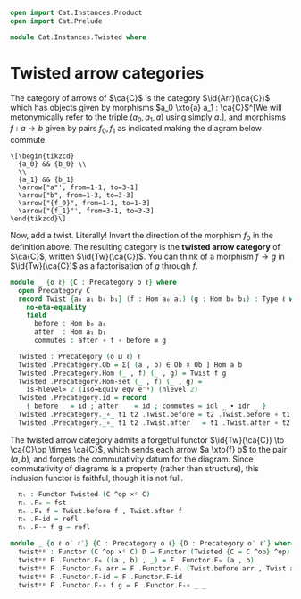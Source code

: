 ```agda
open import Cat.Instances.Product
open import Cat.Prelude

module Cat.Instances.Twisted where
```

# Twisted arrow categories

The category of arrows of $\ca{C}$ is the category $\id{Arr}(\ca{C})$
which has objects given by morphisms $a_0 \xto{a} a_1 : \ca{C}$^[We will
metonymically refer to the triple $(a_0,a_1,a)$ using simply $a$.], and
morphisms $f : a \to b$ given by pairs $f_0, f_1$ as indicated making
the diagram below commute.

~~~{.quiver}
\[\begin{tikzcd}
  {a_0} && {b_0} \\
  \\
  {a_1} && {b_1}
  \arrow["a"', from=1-1, to=3-1]
  \arrow["b", from=1-3, to=3-3]
  \arrow["{f_0}", from=1-1, to=1-3]
  \arrow["{f_1}"', from=3-1, to=3-3]
\end{tikzcd}\]
~~~

Now, add a twist. Literally! Invert the direction of the morphism $f_0$
in the definition above. The resulting category is the **twisted arrow
category** of $\ca{C}$, written $\id{Tw}(\ca{C})$. You can think of a
morphism $f \to g$ in $\id{Tw}(\ca{C})$ as a factorisation of $g$
through $f$.

```agda
module _ {o ℓ} {C : Precategory o ℓ} where
  open Precategory C
  record Twist {a₀ a₁ b₀ b₁} (f : Hom a₀ a₁) (g : Hom b₀ b₁) : Type ℓ where
    no-eta-equality
    field
      before : Hom b₀ a₀
      after  : Hom a₁ b₁
      commutes : after ∘ f ∘ before ≡ g
```

<!--
```agda
  Twist-path
    : ∀ {a₀ a₁ b₀ b₁} {f : Hom a₀ a₁} {g : Hom b₀ b₁} {h1 h2 : Twist f g}
    → Twist.before h1 ≡ Twist.before h2
    → Twist.after h1 ≡ Twist.after h2
    → h1 ≡ h2
  Twist-path {h1 = h1} {h2} p q i .Twist.before = p i
  Twist-path {h1 = h1} {h2} p q i .Twist.after = q i
  Twist-path {h1 = h1} {h2} p q i .Twist.commutes =
    is-prop→pathp (λ i → Hom-set _ _ (q i ∘ _ ∘ p i) _)
      (h1 .Twist.commutes) (h2 .Twist.commutes) i

  open Functor

  private unquoteDecl eqv = declare-record-iso eqv (quote Twist)
```
-->

```agda
  Twisted : Precategory (o ⊔ ℓ) ℓ
  Twisted .Precategory.Ob = Σ[ (a , b) ∈ Ob × Ob ] Hom a b
  Twisted .Precategory.Hom (_ , f) (_ , g) = Twist f g
  Twisted .Precategory.Hom-set (_ , f) (_ , g) =
    is-hlevel≃ 2 (Iso→Equiv eqv e⁻¹) (hlevel 2)
  Twisted .Precategory.id = record
    { before   = id ; after    = id ; commutes = idl _ ∙ idr _ }
  Twisted .Precategory._∘_ t1 t2 .Twist.before = t2 .Twist.before ∘ t1 .Twist.before
  Twisted .Precategory._∘_ t1 t2 .Twist.after   = t1 .Twist.after ∘ t2 .Twist.after
```

<!--
```agda
  Twisted .Precategory._∘_ {_ , f} {_ , g} {_ , h} t1 t2 .Twist.commutes =
    (t1.a ∘ t2.a) ∘ f ∘ t2.b ∘ t1.b ≡⟨ solve! C ⟩
    t1.a ∘ (t2.a ∘ f ∘ t2.b) ∘ t1.b ≡⟨ (λ i → t1.a ∘ t2.commutes i ∘ t1.b) ⟩
    t1.a ∘ g ∘ t1.b                 ≡⟨ t1.commutes ⟩
    h                               ∎
    where
      module t1 = Twist t1 renaming (after to a ; before to b)
      module t2 = Twist t2 renaming (after to a ; before to b)
  Twisted .Precategory.idr f = Twist-path (idl _) (idr _)
  Twisted .Precategory.idl f = Twist-path (idr _) (idl _)
  Twisted .Precategory.assoc f g h = Twist-path (sym (assoc _ _ _)) (assoc _ _ _)
```
-->

The twisted arrow category admits a forgetful functor $\id{Tw}(\ca{C})
\to \ca{C}\op \times \ca{C}$, which sends each arrow $a \xto{f} b$ to
the pair $(a, b)$, and forgets the commutativity datum for the diagram.
Since commutativity of diagrams is a property (rather than structure),
this inclusion functor is faithful, though it is not full.

```agda
  πₜ : Functor Twisted (C ^op ×ᶜ C)
  πₜ .F₀ = fst
  πₜ .F₁ f = Twist.before f , Twist.after f
  πₜ .F-id = refl
  πₜ .F-∘ f g = refl

module _ {o ℓ o′ ℓ′} {C : Precategory o ℓ} {D : Precategory o′ ℓ′} where
  twistᵒᵖ : Functor (C ^op ×ᶜ C) D → Functor (Twisted {C = C ^op} ^op) D
  twistᵒᵖ F .Functor.F₀ ((a , b) , _) = F .Functor.F₀ (a , b)
  twistᵒᵖ F .Functor.F₁ arr = F .Functor.F₁ (Twist.before arr , Twist.after arr)
  twistᵒᵖ F .Functor.F-id = F .Functor.F-id
  twistᵒᵖ F .Functor.F-∘ f g = F .Functor.F-∘ _ _
```

